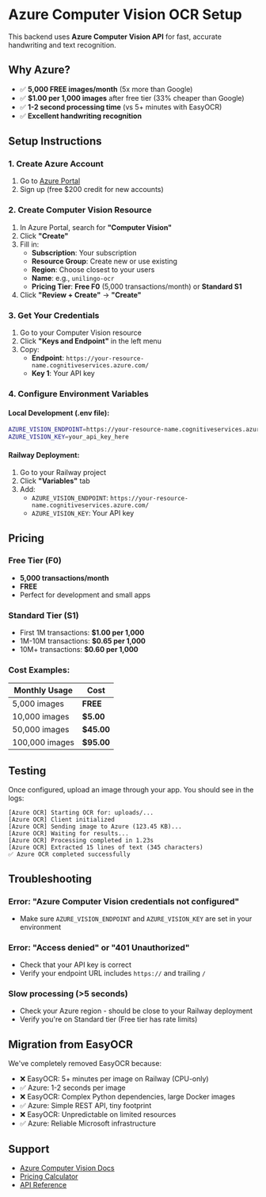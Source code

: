 # Azure Computer Vision OCR Setup

This backend uses **Azure Computer Vision API** for fast, accurate handwriting and text recognition.

## Why Azure?

- ✅ **5,000 FREE images/month** (5x more than Google)
- ✅ **$1.00 per 1,000 images** after free tier (33% cheaper than Google)
- ✅ **1-2 second processing time** (vs 5+ minutes with EasyOCR)
- ✅ **Excellent handwriting recognition**

## Setup Instructions

### 1. Create Azure Account
1. Go to [Azure Portal](https://portal.azure.com)
2. Sign up (free $200 credit for new accounts)

### 2. Create Computer Vision Resource
1. In Azure Portal, search for **"Computer Vision"**
2. Click **"Create"**
3. Fill in:
   - **Subscription**: Your subscription
   - **Resource Group**: Create new or use existing
   - **Region**: Choose closest to your users
   - **Name**: e.g., `unilingo-ocr`
   - **Pricing Tier**: **Free F0** (5,000 transactions/month) or **Standard S1**
4. Click **"Review + Create"** → **"Create"**

### 3. Get Your Credentials
1. Go to your Computer Vision resource
2. Click **"Keys and Endpoint"** in the left menu
3. Copy:
   - **Endpoint**: `https://your-resource-name.cognitiveservices.azure.com/`
   - **Key 1**: Your API key

### 4. Configure Environment Variables

#### Local Development (.env file):
```bash
AZURE_VISION_ENDPOINT=https://your-resource-name.cognitiveservices.azure.com/
AZURE_VISION_KEY=your_api_key_here
```

#### Railway Deployment:
1. Go to your Railway project
2. Click **"Variables"** tab
3. Add:
   - `AZURE_VISION_ENDPOINT`: `https://your-resource-name.cognitiveservices.azure.com/`
   - `AZURE_VISION_KEY`: Your API key

## Pricing

### Free Tier (F0)
- **5,000 transactions/month**
- **FREE**
- Perfect for development and small apps

### Standard Tier (S1)  
- First 1M transactions: **$1.00 per 1,000**
- 1M-10M transactions: **$0.65 per 1,000**
- 10M+ transactions: **$0.60 per 1,000**

### Cost Examples:
| Monthly Usage | Cost |
|---------------|------|
| 5,000 images | **FREE** |
| 10,000 images | **$5.00** |
| 50,000 images | **$45.00** |
| 100,000 images | **$95.00** |

## Testing

Once configured, upload an image through your app. You should see in the logs:

```
[Azure OCR] Starting OCR for: uploads/...
[Azure OCR] Client initialized
[Azure OCR] Sending image to Azure (123.45 KB)...
[Azure OCR] Waiting for results...
[Azure OCR] Processing completed in 1.23s
[Azure OCR] Extracted 15 lines of text (345 characters)
✅ Azure OCR completed successfully
```

## Troubleshooting

### Error: "Azure Computer Vision credentials not configured"
- Make sure `AZURE_VISION_ENDPOINT` and `AZURE_VISION_KEY` are set in your environment

### Error: "Access denied" or "401 Unauthorized"
- Check that your API key is correct
- Verify your endpoint URL includes `https://` and trailing `/`

### Slow processing (>5 seconds)
- Check your Azure region - should be close to your Railway deployment
- Verify you're on Standard tier (Free tier has rate limits)

## Migration from EasyOCR

We've completely removed EasyOCR because:
- ❌ EasyOCR: 5+ minutes per image on Railway (CPU-only)
- ✅ Azure: 1-2 seconds per image
- ❌ EasyOCR: Complex Python dependencies, large Docker images
- ✅ Azure: Simple REST API, tiny footprint
- ❌ EasyOCR: Unpredictable on limited resources
- ✅ Azure: Reliable Microsoft infrastructure

## Support

- [Azure Computer Vision Docs](https://learn.microsoft.com/en-us/azure/cognitive-services/computer-vision/)
- [Pricing Calculator](https://azure.microsoft.com/en-us/pricing/calculator/)
- [API Reference](https://learn.microsoft.com/en-us/rest/api/computervision/)
